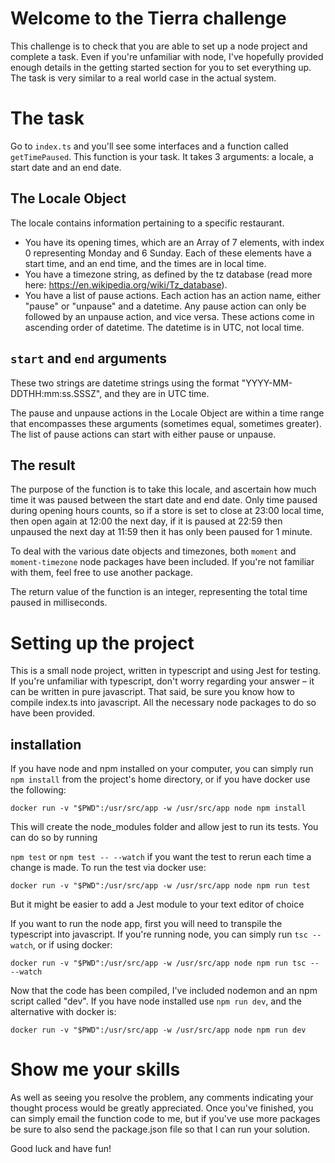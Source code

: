 # Welcome to the Tierra challenge

This challenge is to check that you are able to set up a node project and complete a task. Even if you're unfamiliar with node, I've hopefully provided enough details in the getting started section for you to set everything up. The task is very similar to a real world case in the actual system.

# The task

Go to `index.ts` and you'll see some interfaces and a function called `getTimePaused`. This function is your task. It takes 3 arguments: a locale, a start date and an end date.

## The Locale Object

The locale contains information pertaining to a specific restaurant.

-   You have its opening times, which are an Array of 7 elements, with index 0 representing Monday and 6 Sunday. Each of these elements have a start time, and an end time, and the times are in local time.
-   You have a timezone string, as defined by the tz database (read more here: https://en.wikipedia.org/wiki/Tz_database).
-   You have a list of pause actions. Each action has an action name, either "pause" or "unpause" and a datetime. Any pause action can only be followed by an unpause action, and vice versa. These actions come in ascending order of datetime. The datetime is in UTC, not local time.

## `start` and `end` arguments

These two strings are datetime strings using the format "YYYY-MM-DDTHH:mm:ss.SSSZ", and they are in UTC time.

The pause and unpause actions in the Locale Object are within a time range that encompasses these arguments (sometimes equal, sometimes greater). The list of pause actions can start with either pause or unpause.

## The result

The purpose of the function is to take this locale, and ascertain how much time it was paused between the start date and end date. Only time paused during opening hours counts, so if a store is set to close at 23:00 local time, then open again at 12:00 the next day, if it is paused at 22:59 then unpaused the next day at 11:59 then it has only been paused for 1 minute.

To deal with the various date objects and timezones, both `moment` and `moment-timezone` node packages have been included. If you're not familiar with them, feel free to use another package.

The return value of the function is an integer, representing the total time paused in milliseconds.

# Setting up the project

This is a small node project, written in typescript and using Jest for testing. If you're unfamiliar with typescript, don't worry regarding your answer – it can be written in pure javascript. That said, be sure you know how to compile index.ts into javascript. All the necessary node packages to do so have been provided.

## installation

If you have node and npm installed on your computer, you can simply run `npm install` from the project's home directory, or if you have docker use the following:

`docker run -v "$PWD":/usr/src/app -w /usr/src/app node npm install`

This will create the node_modules folder and allow jest to run its tests. You can do so by running

`npm test` or `npm test -- --watch` if you want the test to rerun each time a change is made. To run the test via docker use:

`docker run -v "$PWD":/usr/src/app -w /usr/src/app node npm run test`

But it might be easier to add a Jest module to your text editor of choice

If you want to run the node app, first you will need to transpile the typescript into javascript. If you're running node, you can simply run `tsc --watch`, or if using docker:

`docker run -v "$PWD":/usr/src/app -w /usr/src/app node npm run tsc -- --watch`

Now that the code has been compiled, I've included nodemon and an npm script called "dev". If you have node installed use `npm run dev`, and the alternative with docker is:

`docker run -v "$PWD":/usr/src/app -w /usr/src/app node npm run dev`

# Show me your skills

As well as seeing you resolve the problem, any comments indicating your thought process would be greatly appreciated. Once you've finished, you can simply email the function code to me, but if you've use more packages be sure to also send the package.json file so that I can run your solution.

Good luck and have fun!

